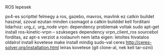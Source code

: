 ROS lepesek

px4-es scripttel felmegy a ros, gazebo, mavros, mavlink
ez catkin buildet hasznal, szoval ezutan minden csomagot a catkin builddel kell forditani
lidarhoz: urg_c, urg_node
vrpn:
dependency problemak voltak
sudo apt-get install ros-kinetic-vrpn – szukseges dependency
 vrpn_client_ros sourcebol forditas, az apt-s verziot a roslaunvh nem latta
eigen: 
letoltes hivatalos oldalrol
install kovetese
make install mindig sudo-val
ceres
http://ceres-solver.org/installation.html
leiras kovetese (git clone-al, nek kell tar-ozni)
